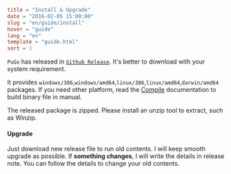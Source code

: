 ```toml
title = "Install & Upgrade"
date = "2016-02-05 15:00:00"
slug = "en/guide/install"
hover = "guide"
lang = "en"
template = "guide.html"
sort = 1
```

`PuGo` has released in [`Github Release`](https://github.com/go-xiaohei/pugo/releases). It's better to download with your system requirement.

It provides `windows/386`,`windows/amd64`,`linux/386`,`linux/amd64`,`darwin/amd64` packages. If you need other platform, read the [Compile](http://localhost:9899/en/docs/dl-compile.html) documentation to build binary file in manual.

The released package is zipped. Please install an unzip tool to extract, such as Winzip.

#### Upgrade

Just download new release file to run old contents. I will keep smooth upgrade as possible. If **something changes**, I will write the details in release note. You can follow the details to change your old contents.
